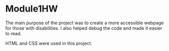 # Module1HW

The main purpose of the project was to create a more accessible webpage for those with disabilities.  I also helped debug the code and made it easier to read. 

HTML and CSS were used in this project. 
